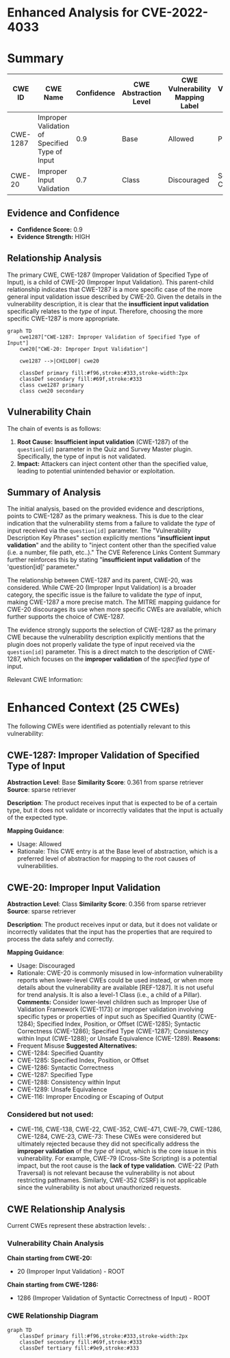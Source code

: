 # Enhanced Analysis for CVE-2022-4033

# Summary
| CWE ID | CWE Name | Confidence | CWE Abstraction Level | CWE Vulnerability Mapping Label | CWE-Vulnerability Mapping Notes |
|---|---|---|---|---|---|
| CWE-1287 | Improper Validation of Specified Type of Input | 0.9 | Base | Allowed | Primary CWE |
| CWE-20 | Improper Input Validation | 0.7 | Class | Discouraged | Secondary Candidate |

## Evidence and Confidence

*   **Confidence Score:** 0.9
*   **Evidence Strength:** HIGH

## Relationship Analysis
The primary CWE, CWE-1287 (Improper Validation of Specified Type of Input), is a child of CWE-20 (Improper Input Validation). This parent-child relationship indicates that CWE-1287 is a more specific case of the more general input validation issue described by CWE-20. Given the details in the vulnerability description, it is clear that the **insufficient input validation** specifically relates to the *type* of input. Therefore, choosing the more specific CWE-1287 is more appropriate.

```mermaid
graph TD
    cwe1287["CWE-1287: Improper Validation of Specified Type of Input"]
    cwe20["CWE-20: Improper Input Validation"]

    cwe1287 -->|CHILDOF| cwe20

    classDef primary fill:#f96,stroke:#333,stroke-width:2px
    classDef secondary fill:#69f,stroke:#333
    class cwe1287 primary
    class cwe20 secondary
```

## Vulnerability Chain
The chain of events is as follows:
1.  **Root Cause:** **Insufficient input validation** (CWE-1287) of the `question[id]` parameter in the Quiz and Survey Master plugin. Specifically, the type of input is not validated.
2.  **Impact:** Attackers can inject content other than the specified value, leading to potential unintended behavior or exploitation.

## Summary of Analysis
The initial analysis, based on the provided evidence and descriptions, points to CWE-1287 as the primary weakness. This is due to the clear indication that the vulnerability stems from a failure to validate the *type* of input received via the `question[id]` parameter. The "Vulnerability Description Key Phrases" section explicitly mentions "**insufficient input validation**" and the ability to "inject content other than the specified value (i.e. a number, file path, etc..)." The CVE Reference Links Content Summary further reinforces this by stating "**insufficient input validation** of the 'question[id]' parameter."

The relationship between CWE-1287 and its parent, CWE-20, was considered. While CWE-20 (Improper Input Validation) is a broader category, the specific issue is the failure to validate the *type* of input, making CWE-1287 a more precise match. The MITRE mapping guidance for CWE-20 discourages its use when more specific CWEs are available, which further supports the choice of CWE-1287.

The evidence strongly supports the selection of CWE-1287 as the primary CWE because the vulnerability description explicitly mentions that the plugin does not properly validate the type of input received via the `question[id]` parameter. This is a direct match to the description of CWE-1287, which focuses on the **improper validation** of the *specified type* of input.

Relevant CWE Information:

# Enhanced Context (25 CWEs)
The following CWEs were identified as potentially relevant to this vulnerability:

## CWE-1287: Improper Validation of Specified Type of Input
**Abstraction Level**: Base
**Similarity Score**: 0.361 from sparse retriever
**Source**: sparse retriever

**Description**:
The product receives input that is expected to be of a certain type, but it does not validate or incorrectly validates that the input is actually of the expected type.

**Mapping Guidance**:
- Usage: Allowed
- Rationale: This CWE entry is at the Base level of abstraction, which is a preferred level of abstraction for mapping to the root causes of vulnerabilities.

## CWE-20: Improper Input Validation
**Abstraction Level**: Class
**Similarity Score**: 0.356 from sparse retriever
**Source**: sparse retriever

**Description**:
The product receives input or data, but it does
        not validate or incorrectly validates that the input has the
        properties that are required to process the data safely and
        correctly.

**Mapping Guidance**:
- Usage: Discouraged
- Rationale: CWE-20 is commonly misused in low-information vulnerability reports when lower-level CWEs could be used instead, or when more details about the vulnerability are available [REF-1287]. It is not useful for trend analysis. It is also a level-1 Class (i.e., a child of a Pillar).
**Comments:** Consider lower-level children such as Improper Use of Validation Framework (CWE-1173) or improper validation involving specific types or properties of input such as Specified Quantity (CWE-1284); Specified Index, Position, or Offset (CWE-1285); Syntactic Correctness (CWE-1286); Specified Type (CWE-1287); Consistency within Input (CWE-1288); or Unsafe Equivalence (CWE-1289).
**Reasons:**
- Frequent Misuse
**Suggested Alternatives:**
- CWE-1284: Specified Quantity
- CWE-1285: Specified Index, Position, or Offset
- CWE-1286: Syntactic Correctness
- CWE-1287: Specified Type
- CWE-1288: Consistency within Input
- CWE-1289: Unsafe Equivalence
- CWE-116: Improper Encoding or Escaping of Output

### Considered but not used:
*   CWE-116, CWE-138, CWE-22, CWE-352, CWE-471, CWE-79, CWE-1286, CWE-1284, CWE-23, CWE-73: These CWEs were considered but ultimately rejected because they did not specifically address the **improper validation** of the *type* of input, which is the core issue in this vulnerability. For example, CWE-79 (Cross-Site Scripting) is a potential impact, but the root cause is the **lack of type validation**. CWE-22 (Path Traversal) is not relevant because the vulnerability is not about restricting pathnames. Similarly, CWE-352 (CSRF) is not applicable since the vulnerability is not about unauthorized requests.


## CWE Relationship Analysis

Current CWEs represent these abstraction levels: .


### Vulnerability Chain Analysis

**Chain starting from CWE-20:**
- 20 (Improper Input Validation) - ROOT


**Chain starting from CWE-1286:**
- 1286 (Improper Validation of Syntactic Correctness of Input) - ROOT



### CWE Relationship Diagram

```mermaid
graph TD
    classDef primary fill:#f96,stroke:#333,stroke-width:2px
    classDef secondary fill:#69f,stroke:#333
    classDef tertiary fill:#9e9,stroke:#333
```